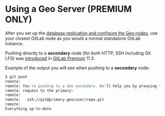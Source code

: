 [//]: # (Please update EE::GitLab::GeoGitAccess::GEO_SERVER_DOCS_URL if this file is moved)

# Using a Geo Server **(PREMIUM ONLY)**

After you set up the [database replication and configure the Geo nodes][req], use your closest GitLab node as you would a normal standalone GitLab instance.

Pushing directly to a **secondary** node (for both HTTP, SSH including Git LFS) was [introduced](https://about.gitlab.com/releases/2018/09/22/gitlab-11-3-released/) in [GitLab Premium](https://about.gitlab.com/pricing/#self-managed) 11.3.

Example of the output you will see when pushing to a **secondary** node:

```bash
$ git push
remote:
remote: You're pushing to a Geo secondary. We'll help you by proxying this
remote: request to the primary:
remote:
remote:   ssh://git@primary.geo/user/repo.git
remote:
Everything up-to-date
```

[req]: index.md#setup-instructions
